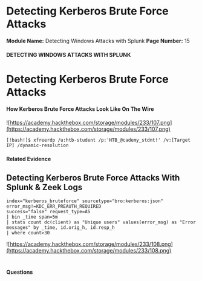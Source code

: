 <!--
 // Platform: Academy
// URL: https://academy.hackthebox.com/module/233/section/2558
// Platform Version: V1
// Module ID: 233
// Module Name: Detecting Windows Attacks with Splunk
// Module Difficulty: Medium
// Section ID: 2558
// Section Title: Detecting Kerberos Brute Force Attacks
// Page Title: Hack The Box - Academy
// Page Number: 15
-->

# Detecting Kerberos Brute Force Attacks

**Module Name:** Detecting Windows Attacks with Splunk **Page Number:** 15

#### 

#### DETECTING WINDOWS ATTACKS WITH SPLUNK

# Detecting Kerberos Brute Force Attacks

#### How Kerberos Brute Force Attacks Look Like On The Wire

![https://academy.hackthebox.com/storage/modules/233/107.png](https://academy.hackthebox.com/storage/modules/233/107.png)

``` shell-session
[!bash!]$ xfreerdp /u:htb-student /p:'HTB_@cademy_stdnt!' /v:[Target IP] /dynamic-resolution
```

#### Related Evidence

## Detecting Kerberos Brute Force Attacks With Splunk & Zeek Logs

``` shell-session
index="kerberos_bruteforce" sourcetype="bro:kerberos:json"
error_msg!=KDC_ERR_PREAUTH_REQUIRED
success="false" request_type=AS
| bin _time span=5m
| stats count dc(client) as "Unique users" values(error_msg) as "Error messages" by _time, id.orig_h, id.resp_h
| where count>30
```

![https://academy.hackthebox.com/storage/modules/233/108.png](https://academy.hackthebox.com/storage/modules/233/108.png)

# 

# 

#### Questions

####